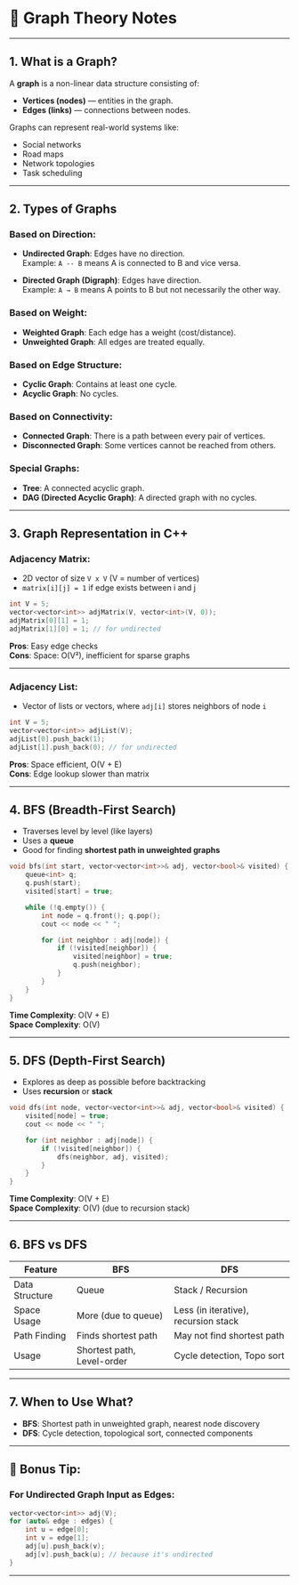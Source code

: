 # 📘 Graph Theory Notes

---

## **1. What is a Graph?**

A **graph** is a non-linear data structure consisting of:
- **Vertices (nodes)** — entities in the graph.
- **Edges (links)** — connections between nodes.

Graphs can represent real-world systems like:
- Social networks
- Road maps
- Network topologies
- Task scheduling

---

## **2. Types of Graphs**

### **Based on Direction:**
- **Undirected Graph**: Edges have no direction.  
  Example: `A -- B` means A is connected to B and vice versa.
  
- **Directed Graph (Digraph)**: Edges have direction.  
  Example: `A → B` means A points to B but not necessarily the other way.

### **Based on Weight:**
- **Weighted Graph**: Each edge has a weight (cost/distance).
- **Unweighted Graph**: All edges are treated equally.

### **Based on Edge Structure:**
- **Cyclic Graph**: Contains at least one cycle.
- **Acyclic Graph**: No cycles.

### **Based on Connectivity:**
- **Connected Graph**: There is a path between every pair of vertices.
- **Disconnected Graph**: Some vertices cannot be reached from others.

### **Special Graphs:**
- **Tree**: A connected acyclic graph.
- **DAG (Directed Acyclic Graph)**: A directed graph with no cycles.

---

## **3. Graph Representation in C++**

### **Adjacency Matrix:**
- 2D vector of size `V x V` (V = number of vertices)
- `matrix[i][j] = 1` if edge exists between i and j

```cpp
int V = 5;
vector<vector<int>> adjMatrix(V, vector<int>(V, 0));
adjMatrix[0][1] = 1;
adjMatrix[1][0] = 1; // for undirected
```

**Pros**: Easy edge checks  
**Cons**: Space: O(V²), inefficient for sparse graphs

---

### **Adjacency List:**
- Vector of lists or vectors, where `adj[i]` stores neighbors of node `i`

```cpp
int V = 5;
vector<vector<int>> adjList(V);
adjList[0].push_back(1);
adjList[1].push_back(0); // for undirected
```

**Pros**: Space efficient, O(V + E)  
**Cons**: Edge lookup slower than matrix

---

## **4. BFS (Breadth-First Search)**

- Traverses level by level (like layers)
- Uses a **queue**
- Good for finding **shortest path in unweighted graphs**

```cpp
void bfs(int start, vector<vector<int>>& adj, vector<bool>& visited) {
    queue<int> q;
    q.push(start);
    visited[start] = true;

    while (!q.empty()) {
        int node = q.front(); q.pop();
        cout << node << " ";

        for (int neighbor : adj[node]) {
            if (!visited[neighbor]) {
                visited[neighbor] = true;
                q.push(neighbor);
            }
        }
    }
}
```

**Time Complexity**: O(V + E)  
**Space Complexity**: O(V)

---

## **5. DFS (Depth-First Search)**

- Explores as deep as possible before backtracking
- Uses **recursion** or **stack**

```cpp
void dfs(int node, vector<vector<int>>& adj, vector<bool>& visited) {
    visited[node] = true;
    cout << node << " ";

    for (int neighbor : adj[node]) {
        if (!visited[neighbor]) {
            dfs(neighbor, adj, visited);
        }
    }
}
```

**Time Complexity**: O(V + E)  
**Space Complexity**: O(V) (due to recursion stack)

---

## **6. BFS vs DFS**

| Feature         | BFS                       | DFS                         |
|----------------|---------------------------|-----------------------------|
| Data Structure | Queue                     | Stack / Recursion           |
| Space Usage    | More (due to queue)       | Less (in iterative), recursion stack |
| Path Finding   | Finds shortest path       | May not find shortest path  |
| Usage          | Shortest path, Level-order| Cycle detection, Topo sort  |

---

## **7. When to Use What?**

- **BFS**: Shortest path in unweighted graph, nearest node discovery
- **DFS**: Cycle detection, topological sort, connected components

---

## 📌 Bonus Tip:

### For Undirected Graph Input as Edges:

```cpp
vector<vector<int>> adj(V);
for (auto& edge : edges) {
    int u = edge[0];
    int v = edge[1];
    adj[u].push_back(v);
    adj[v].push_back(u); // because it's undirected
}
```

---

